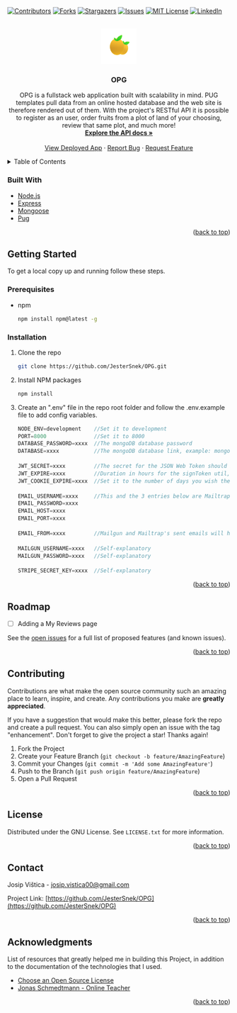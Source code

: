 <div id="top"></div>




<!-- PROJECT SHIELDS -->
[![Contributors][contributors-shield]][contributors-url]
[![Forks][forks-shield]][forks-url]
[![Stargazers][stars-shield]][stars-url]
[![Issues][issues-shield]][issues-url]
[![MIT License][license-shield]][license-url]
[![LinkedIn][linkedin-shield]][linkedin-url]



<!-- PROJECT LOGO -->
<br />
<div align="center">
  <a href="https://github.com/JesterSnek/OPG">
    <img src="public/img/logo.png" alt="Logo" width="80" height="80">
  </a>

<h3 align="center">OPG</h3>

  <p align="center">
    OPG is a fullstack web application built with scalability in mind. PUG templates pull data from an online hosted database and the web site is therefore rendered out of them. With the project's RESTful API it is possible to register as an user, order fruits from a plot of land of your choosing, review that same plot, and much more!
    <br />
    <a href="https://documenter.getpostman.com/view/11348697/UVRAJSzH"><strong>Explore the API docs »</strong></a>
    <br />
    <br />
    <a href="https://opg-vistica.herokuapp.com/plot/bare">View Deployed App</a>
    ·
    <a href="https://github.com/JesterSnek/OPG/issues">Report Bug</a>
    ·
    <a href="https://github.com/JesterSnek/OPG/issues">Request Feature</a>
  </p>
</div>



<!-- TABLE OF CONTENTS -->
<details>
  <summary>Table of Contents</summary>
  <ol>
    <li>
      <a href="#built-with">Built With</a>
    </li>
    <li>
      <a href="#getting-started">Getting Started</a>
      <ul>
        <li><a href="#prerequisites">Prerequisites</a></li>
        <li><a href="#installation">Installation</a></li>
      </ul>
    </li>
    <li><a href="#roadmap">Roadmap</a></li>
    <li><a href="#contributing">Contributing</a></li>
    <li><a href="#license">License</a></li>
    <li><a href="#contact">Contact</a></li>
    <li><a href="#acknowledgments">Acknowledgments</a></li>
  </ol>
</details>



### Built With

* [Node.js](https://nodejs.org/en/)
* [Express](https://expressjs.com/)
* [Mongoose](https://mongoosejs.com/)
* [Pug](https://github.com/pugjs/pug)


<p align="right">(<a href="#top">back to top</a>)</p>



<!-- GETTING STARTED -->
## Getting Started

To get a local copy up and running follow these steps.

### Prerequisites

* npm
  ```sh
  npm install npm@latest -g
  ```

### Installation

1. Clone the repo
   ```sh
   git clone https://github.com/JesterSnek/OPG.git
   ```
2. Install NPM packages
   ```sh
   npm install
   ```
3. Create an ".env" file in the repo root folder and follow the .env.example file to add config variables. 
   ```js
   NODE_ENV=development    //Set it to development
   PORT=8000               //Set it to 8000
   DATABASE_PASSWORD=xxxx  //The mongoDB database password
   DATABASE=xxxx           //The mongoDB database link, example: mongodb+srv://jestersnek:<PASSWORD>@cluster0.p2nnz.mongodb.net/opg?retryWrites=true&w=majority

   JWT_SECRET=xxxx         //The secret for the JSON Web Token should be at least 32 characters long.
   JWT_EXPIRE=xxxx         //Duration in hours for the signToken util, example: JWT_EXPIRE=10h
   JWT_COOKIE_EXPIRE=xxxx  //Set it to the number of days you wish the JWT in the cookie to be valid for.

   EMAIL_USERNAME=xxxx     //This and the 3 entries below are Mailtrap specific. Get them from https://mailtrap.io/
   EMAIL_PASSWORD=xxxx
   EMAIL_HOST=xxxx
   EMAIL_PORT=xxxx

   EMAIL_FROM=xxxx         //Mailgun and Mailtrap's sent emails will have this email as the sender

   MAILGUN_USERNAME=xxxx   //Self-explanatory
   MAILGUN_PASSWORD=xxxx   //Self-explanatory

   STRIPE_SECRET_KEY=xxxx  //Self-explanatory
   ```

<p align="right">(<a href="#top">back to top</a>)</p>



<!-- ROADMAP -->
## Roadmap

- [ ] Adding a My Reviews page


See the [open issues](https://github.com/JesterSnek/OPG/issues) for a full list of proposed features (and known issues).

<p align="right">(<a href="#top">back to top</a>)</p>



<!-- CONTRIBUTING -->
## Contributing

Contributions are what make the open source community such an amazing place to learn, inspire, and create. Any contributions you make are **greatly appreciated**.

If you have a suggestion that would make this better, please fork the repo and create a pull request. You can also simply open an issue with the tag "enhancement".
Don't forget to give the project a star! Thanks again!

1. Fork the Project
2. Create your Feature Branch (`git checkout -b feature/AmazingFeature`)
3. Commit your Changes (`git commit -m 'Add some AmazingFeature'`)
4. Push to the Branch (`git push origin feature/AmazingFeature`)
5. Open a Pull Request

<p align="right">(<a href="#top">back to top</a>)</p>



<!-- LICENSE -->
## License

Distributed under the GNU License. See `LICENSE.txt` for more information.

<p align="right">(<a href="#top">back to top</a>)</p>



<!-- CONTACT -->
## Contact

Josip Vištica - josip.vistica00@gmail.com

Project Link: [https://github.com/JesterSnek/OPG](https://github.com/JesterSnek/OPG)

<p align="right">(<a href="#top">back to top</a>)</p>



<!-- ACKNOWLEDGMENTS -->
## Acknowledgments

List of resources that greatly helped me in building this Project, in addition to the documentation of the technologies that I used.

* [Choose an Open Source License](https://choosealicense.com)
* [Jonas Schmedtmann - Online Teacher](https://www.udemy.com/user/jonasschmedtmann/)

<p align="right">(<a href="#top">back to top</a>)</p>



<!-- MARKDOWN LINKS & IMAGES -->
<!-- https://www.markdownguide.org/basic-syntax/#reference-style-links -->
[contributors-shield]: https://img.shields.io/github/contributors/jestersnek/OPG.svg?style=for-the-badge
[contributors-url]: https://github.com/JesterSnek/OPG/graphs/contributors
[forks-shield]: https://img.shields.io/github/forks/jestersnek/OPG.svg?style=for-the-badge
[forks-url]: https://github.com/JesterSnek/OPG/network/members
[stars-shield]: https://img.shields.io/github/stars/JesterSnek/OPG.svg?style=for-the-badge
[stars-url]: https://github.com/JesterSnek/OPG/stargazers
[issues-shield]: https://img.shields.io/github/issues/JesterSnek/OPG.svg?style=for-the-badge
[issues-url]: https://github.com/JesterSnek/OPG/issues
[license-shield]: https://img.shields.io/github/license/JesterSnek/OPG.svg?style=for-the-badge
[license-url]: https://github.com/JesterSnek/OPG/blob/master/LICENSE.txt
[linkedin-shield]: https://img.shields.io/badge/-LinkedIn-black.svg?style=for-the-badge&logo=linkedin&colorB=555
[linkedin-url]: https://linkedin.com/in/linkedin_username
[product-screenshot]: images/screenshot.png
